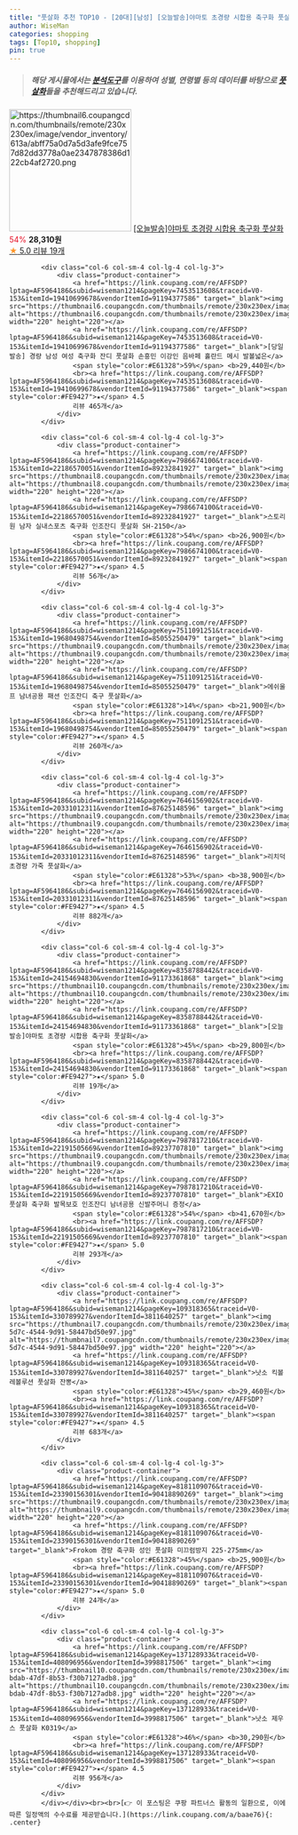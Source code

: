 ```yaml
---
title: "풋살화 추천 TOP10 - [20대][남성] [오늘발송]야마토 초경량 시합용 축구화 풋살화"
author: WiseMan
categories: shopping
tags: [Top10, shopping]
pin: true
---
```


> ##### 해당 게시물에서는 [**분석도구**](https://itemscout.io/)를 이용하여 **성별**, **연령별** 등의 데이터를 바탕으로 [**풋살화**](https://link.coupang.com/a/baae76)들을 추천해드리고 있습니다.
<div class="container"><div class="row">
            <div class="col-6 col-sm-4 col-lg-4 col-lg-3">
                <div class="product-container">
                    <a href="https://link.coupang.com/re/AFFSDP?lptag=AF5964186&subid=wiseman1214&pageKey=8358788442&traceid=V0-153&itemId=24154694859&vendorItemId=91173361738" target="_blank"><img src="https://thumbnail6.coupangcdn.com/thumbnails/remote/230x230ex/image/vendor_inventory/613a/abff75a0d7a5d3afe9fce757d82dd3778a0ae2347878386d122cb4af2720.png" alt="https://thumbnail6.coupangcdn.com/thumbnails/remote/230x230ex/image/vendor_inventory/613a/abff75a0d7a5d3afe9fce757d82dd3778a0ae2347878386d122cb4af2720.png" width="220" height="220"></a>
                    <a href="https://link.coupang.com/re/AFFSDP?lptag=AF5964186&subid=wiseman1214&pageKey=8358788442&traceid=V0-153&itemId=24154694859&vendorItemId=91173361738" target="_blank">[오늘발송]야마토 초경량 시합용 축구화 풋살화</a>
                    <span style="color:#E61328">54%</span> <b>28,310원</b>
                    <br><a href="https://link.coupang.com/re/AFFSDP?lptag=AF5964186&subid=wiseman1214&pageKey=8358788442&traceid=V0-153&itemId=24154694859&vendorItemId=91173361738" target="_blank"><span style="color:#FE9427">★</span> 5.0
                    리뷰 19개</a>
                </div>
            </div>
            
            <div class="col-6 col-sm-4 col-lg-4 col-lg-3">
                <div class="product-container">
                    <a href="https://link.coupang.com/re/AFFSDP?lptag=AF5964186&subid=wiseman1214&pageKey=7453513608&traceid=V0-153&itemId=19410699678&vendorItemId=91194377586" target="_blank"><img src="https://thumbnail6.coupangcdn.com/thumbnails/remote/230x230ex/image/vendor_inventory/d016/a68813c5aa0c2b641ede4afed8de9b89522ae181867a9ba71cf5590e2863.png" alt="https://thumbnail6.coupangcdn.com/thumbnails/remote/230x230ex/image/vendor_inventory/d016/a68813c5aa0c2b641ede4afed8de9b89522ae181867a9ba71cf5590e2863.png" width="220" height="220"></a>
                    <a href="https://link.coupang.com/re/AFFSDP?lptag=AF5964186&subid=wiseman1214&pageKey=7453513608&traceid=V0-153&itemId=19410699678&vendorItemId=91194377586" target="_blank">[당일발송] 경량 남성 여성 축구화 잔디 풋살화 손흥민 이강인 음바페 홀란드 메시 발볼넓은</a>
                    <span style="color:#E61328">59%</span> <b>29,440원</b>
                    <br><a href="https://link.coupang.com/re/AFFSDP?lptag=AF5964186&subid=wiseman1214&pageKey=7453513608&traceid=V0-153&itemId=19410699678&vendorItemId=91194377586" target="_blank"><span style="color:#FE9427">★</span> 4.5
                    리뷰 465개</a>
                </div>
            </div>
            
            <div class="col-6 col-sm-4 col-lg-4 col-lg-3">
                <div class="product-container">
                    <a href="https://link.coupang.com/re/AFFSDP?lptag=AF5964186&subid=wiseman1214&pageKey=7986674100&traceid=V0-153&itemId=22186570051&vendorItemId=89232841927" target="_blank"><img src="https://thumbnail8.coupangcdn.com/thumbnails/remote/230x230ex/image/vendor_inventory/6cf5/b195e362cc55463584ab06bcde4432da91f79286117e8218325cd34492be.jpg" alt="https://thumbnail8.coupangcdn.com/thumbnails/remote/230x230ex/image/vendor_inventory/6cf5/b195e362cc55463584ab06bcde4432da91f79286117e8218325cd34492be.jpg" width="220" height="220"></a>
                    <a href="https://link.coupang.com/re/AFFSDP?lptag=AF5964186&subid=wiseman1214&pageKey=7986674100&traceid=V0-153&itemId=22186570051&vendorItemId=89232841927" target="_blank">스토리원 남자 실내스포츠 축구화 인조잔디 풋살화 SH-2150</a>
                    <span style="color:#E61328">54%</span> <b>26,900원</b>
                    <br><a href="https://link.coupang.com/re/AFFSDP?lptag=AF5964186&subid=wiseman1214&pageKey=7986674100&traceid=V0-153&itemId=22186570051&vendorItemId=89232841927" target="_blank"><span style="color:#FE9427">★</span> 4.5
                    리뷰 56개</a>
                </div>
            </div>
            
            <div class="col-6 col-sm-4 col-lg-4 col-lg-3">
                <div class="product-container">
                    <a href="https://link.coupang.com/re/AFFSDP?lptag=AF5964186&subid=wiseman1214&pageKey=7511091251&traceid=V0-153&itemId=19680498754&vendorItemId=85055250479" target="_blank"><img src="https://thumbnail9.coupangcdn.com/thumbnails/remote/230x230ex/image/vendor_inventory/701b/5830426911589f9d489bdf0a994853253b568858e030832367a8274b1b40.jpg" alt="https://thumbnail9.coupangcdn.com/thumbnails/remote/230x230ex/image/vendor_inventory/701b/5830426911589f9d489bdf0a994853253b568858e030832367a8274b1b40.jpg" width="220" height="220"></a>
                    <a href="https://link.coupang.com/re/AFFSDP?lptag=AF5964186&subid=wiseman1214&pageKey=7511091251&traceid=V0-153&itemId=19680498754&vendorItemId=85055250479" target="_blank">에쉬울프 남녀공용 패션 인조잔디 축구 풋살화</a>
                    <span style="color:#E61328">14%</span> <b>21,900원</b>
                    <br><a href="https://link.coupang.com/re/AFFSDP?lptag=AF5964186&subid=wiseman1214&pageKey=7511091251&traceid=V0-153&itemId=19680498754&vendorItemId=85055250479" target="_blank"><span style="color:#FE9427">★</span> 4.5
                    리뷰 260개</a>
                </div>
            </div>
            
            <div class="col-6 col-sm-4 col-lg-4 col-lg-3">
                <div class="product-container">
                    <a href="https://link.coupang.com/re/AFFSDP?lptag=AF5964186&subid=wiseman1214&pageKey=7646156902&traceid=V0-153&itemId=20331012311&vendorItemId=87625148596" target="_blank"><img src="https://thumbnail9.coupangcdn.com/thumbnails/remote/230x230ex/image/vendor_inventory/5417/fa71dd0b8bd11bc18b5b6586a6c05caa1048d90ec81daea0fcd8afc6a839.jpg" alt="https://thumbnail9.coupangcdn.com/thumbnails/remote/230x230ex/image/vendor_inventory/5417/fa71dd0b8bd11bc18b5b6586a6c05caa1048d90ec81daea0fcd8afc6a839.jpg" width="220" height="220"></a>
                    <a href="https://link.coupang.com/re/AFFSDP?lptag=AF5964186&subid=wiseman1214&pageKey=7646156902&traceid=V0-153&itemId=20331012311&vendorItemId=87625148596" target="_blank">리치덕 초경량 가죽 풋살화</a>
                    <span style="color:#E61328">53%</span> <b>38,900원</b>
                    <br><a href="https://link.coupang.com/re/AFFSDP?lptag=AF5964186&subid=wiseman1214&pageKey=7646156902&traceid=V0-153&itemId=20331012311&vendorItemId=87625148596" target="_blank"><span style="color:#FE9427">★</span> 4.5
                    리뷰 882개</a>
                </div>
            </div>
            
            <div class="col-6 col-sm-4 col-lg-4 col-lg-3">
                <div class="product-container">
                    <a href="https://link.coupang.com/re/AFFSDP?lptag=AF5964186&subid=wiseman1214&pageKey=8358788442&traceid=V0-153&itemId=24154694830&vendorItemId=91173361868" target="_blank"><img src="https://thumbnail10.coupangcdn.com/thumbnails/remote/230x230ex/image/vendor_inventory/50c4/f1f3d441c3ad1adfa583ec977cad921cb357cac8c41ff3c1197448275f0b.png" alt="https://thumbnail10.coupangcdn.com/thumbnails/remote/230x230ex/image/vendor_inventory/50c4/f1f3d441c3ad1adfa583ec977cad921cb357cac8c41ff3c1197448275f0b.png" width="220" height="220"></a>
                    <a href="https://link.coupang.com/re/AFFSDP?lptag=AF5964186&subid=wiseman1214&pageKey=8358788442&traceid=V0-153&itemId=24154694830&vendorItemId=91173361868" target="_blank">[오늘발송]야마토 초경량 시합용 축구화 풋살화</a>
                    <span style="color:#E61328">45%</span> <b>29,800원</b>
                    <br><a href="https://link.coupang.com/re/AFFSDP?lptag=AF5964186&subid=wiseman1214&pageKey=8358788442&traceid=V0-153&itemId=24154694830&vendorItemId=91173361868" target="_blank"><span style="color:#FE9427">★</span> 5.0
                    리뷰 19개</a>
                </div>
            </div>
            
            <div class="col-6 col-sm-4 col-lg-4 col-lg-3">
                <div class="product-container">
                    <a href="https://link.coupang.com/re/AFFSDP?lptag=AF5964186&subid=wiseman1214&pageKey=7987817210&traceid=V0-153&itemId=22191505669&vendorItemId=89237707810" target="_blank"><img src="https://thumbnail9.coupangcdn.com/thumbnails/remote/230x230ex/image/vendor_inventory/cf91/968cbb555cb6028a8d3146056ae6ef4ce0c63bcf53817bf2a9117c97de2b.png" alt="https://thumbnail9.coupangcdn.com/thumbnails/remote/230x230ex/image/vendor_inventory/cf91/968cbb555cb6028a8d3146056ae6ef4ce0c63bcf53817bf2a9117c97de2b.png" width="220" height="220"></a>
                    <a href="https://link.coupang.com/re/AFFSDP?lptag=AF5964186&subid=wiseman1214&pageKey=7987817210&traceid=V0-153&itemId=22191505669&vendorItemId=89237707810" target="_blank">EXIO 풋살화 축구화 발목보호 인조잔디 남녀공용 신발주머니 증정</a>
                    <span style="color:#E61328">54%</span> <b>41,670원</b>
                    <br><a href="https://link.coupang.com/re/AFFSDP?lptag=AF5964186&subid=wiseman1214&pageKey=7987817210&traceid=V0-153&itemId=22191505669&vendorItemId=89237707810" target="_blank"><span style="color:#FE9427">★</span> 5.0
                    리뷰 293개</a>
                </div>
            </div>
            
            <div class="col-6 col-sm-4 col-lg-4 col-lg-3">
                <div class="product-container">
                    <a href="https://link.coupang.com/re/AFFSDP?lptag=AF5964186&subid=wiseman1214&pageKey=109318365&traceid=V0-153&itemId=330789927&vendorItemId=3811640257" target="_blank"><img src="https://thumbnail7.coupangcdn.com/thumbnails/remote/230x230ex/image/product/image/vendoritem/2018/11/14/3811640257/c881bc85-5d7c-4544-9d91-58447bd50e97.jpg" alt="https://thumbnail7.coupangcdn.com/thumbnails/remote/230x230ex/image/product/image/vendoritem/2018/11/14/3811640257/c881bc85-5d7c-4544-9d91-58447bd50e97.jpg" width="220" height="220"></a>
                    <a href="https://link.coupang.com/re/AFFSDP?lptag=AF5964186&subid=wiseman1214&pageKey=109318365&traceid=V0-153&itemId=330789927&vendorItemId=3811640257" target="_blank">낫소 킥볼 레볼루션 풋살화 잔뽕</a>
                    <span style="color:#E61328">45%</span> <b>29,460원</b>
                    <br><a href="https://link.coupang.com/re/AFFSDP?lptag=AF5964186&subid=wiseman1214&pageKey=109318365&traceid=V0-153&itemId=330789927&vendorItemId=3811640257" target="_blank"><span style="color:#FE9427">★</span> 4.5
                    리뷰 683개</a>
                </div>
            </div>
            
            <div class="col-6 col-sm-4 col-lg-4 col-lg-3">
                <div class="product-container">
                    <a href="https://link.coupang.com/re/AFFSDP?lptag=AF5964186&subid=wiseman1214&pageKey=8181109076&traceid=V0-153&itemId=23390156301&vendorItemId=90418890269" target="_blank"><img src="https://thumbnail9.coupangcdn.com/thumbnails/remote/230x230ex/image/vendor_inventory/e432/2f6df4003924ee3df5632225684f439b3d0e53bbccf665b7053e23a6e066.jpg" alt="https://thumbnail9.coupangcdn.com/thumbnails/remote/230x230ex/image/vendor_inventory/e432/2f6df4003924ee3df5632225684f439b3d0e53bbccf665b7053e23a6e066.jpg" width="220" height="220"></a>
                    <a href="https://link.coupang.com/re/AFFSDP?lptag=AF5964186&subid=wiseman1214&pageKey=8181109076&traceid=V0-153&itemId=23390156301&vendorItemId=90418890269" target="_blank">Frokom 경량 축구화 성인 풋살화 미끄럼방지 225-275mm</a>
                    <span style="color:#E61328">45%</span> <b>25,900원</b>
                    <br><a href="https://link.coupang.com/re/AFFSDP?lptag=AF5964186&subid=wiseman1214&pageKey=8181109076&traceid=V0-153&itemId=23390156301&vendorItemId=90418890269" target="_blank"><span style="color:#FE9427">★</span> 5.0
                    리뷰 24개</a>
                </div>
            </div>
            
            <div class="col-6 col-sm-4 col-lg-4 col-lg-3">
                <div class="product-container">
                    <a href="https://link.coupang.com/re/AFFSDP?lptag=AF5964186&subid=wiseman1214&pageKey=137128933&traceid=V0-153&itemId=408096956&vendorItemId=3998817506" target="_blank"><img src="https://thumbnail10.coupangcdn.com/thumbnails/remote/230x230ex/image/product/image/vendoritem/2019/02/07/3998817506/28ef34b2-bdab-47df-8b53-f30b7127adb8.jpg" alt="https://thumbnail10.coupangcdn.com/thumbnails/remote/230x230ex/image/product/image/vendoritem/2019/02/07/3998817506/28ef34b2-bdab-47df-8b53-f30b7127adb8.jpg" width="220" height="220"></a>
                    <a href="https://link.coupang.com/re/AFFSDP?lptag=AF5964186&subid=wiseman1214&pageKey=137128933&traceid=V0-153&itemId=408096956&vendorItemId=3998817506" target="_blank">낫소 제우스 풋살화 K0319</a>
                    <span style="color:#E61328">46%</span> <b>30,290원</b>
                    <br><a href="https://link.coupang.com/re/AFFSDP?lptag=AF5964186&subid=wiseman1214&pageKey=137128933&traceid=V0-153&itemId=408096956&vendorItemId=3998817506" target="_blank"><span style="color:#FE9427">★</span> 4.5
                    리뷰 956개</a>
                </div>
            </div>
            </div></div><br><br>[👉 이 포스팅은 쿠팡 파트너스 활동의 일환으로, 이에 따른 일정액의 수수료를 제공받습니다.](https://link.coupang.com/a/baae76){: .center}